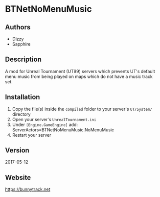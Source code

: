 # BTNetNoMenuMusic

## Authors
* Dizzy
* Sapphire

## Description
A mod for Unreal Tournament (UT99) servers which prevents UT's default menu music from being played on maps which do not have a music track set.

## Installation
1. Copy the file(s) inside the `compiled` folder to your server's `UT/System/` directory
2. Open your server's `UnrealTournament.ini`
3. Under `[Engine.GameEngine]` add:  
ServerActors=BTNetNoMenuMusic.NoMenuMusic
4. Restart your server

## Version
2017-05-12

## Website
https://bunnytrack.net
